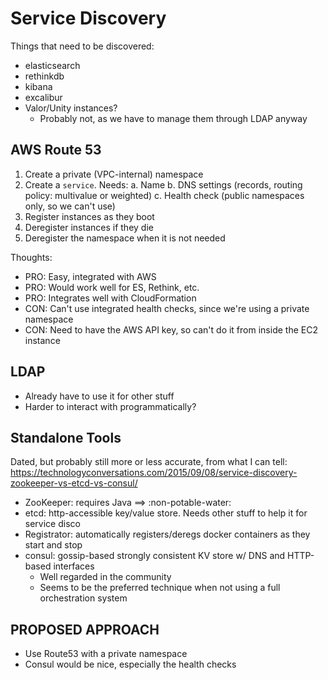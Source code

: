 # Service Discovery

Things that need to be discovered:

- elasticsearch
- rethinkdb
- kibana
- excalibur
- Valor/Unity instances?
    - Probably not, as we have to manage them through LDAP anyway

## AWS Route 53

1. Create a private (VPC-internal) namespace
2. Create a `service`. Needs:
    a. Name
    b. DNS settings (records, routing policy: multivalue or weighted)
    c. Health check (public namespaces only, so we can't use)
3. Register instances as they boot
4. Deregister instances if they die
5. Deregister the namespace when it is not needed

Thoughts:

- PRO: Easy, integrated with AWS
- PRO: Would work well for ES, Rethink, etc.
- PRO: Integrates well with CloudFormation
- CON: Can't use integrated health checks, since we're using a private namespace
- CON: Need to have the AWS API key, so can't do it from inside the EC2 instance

## LDAP

- Already have to use it for other stuff
- Harder to interact with programmatically?

## Standalone Tools

Dated, but probably still more or less accurate, from what I can tell: https://technologyconversations.com/2015/09/08/service-discovery-zookeeper-vs-etcd-vs-consul/ 

- ZooKeeper: requires Java ==> :non-potable-water:
- etcd: http-accessible key/value store. Needs other stuff to help it for service disco
- Registrator: automatically registers/deregs docker containers as they start and stop
- consul: gossip-based strongly consistent KV store w/ DNS and HTTP-based interfaces
    - Well regarded in the community
    - Seems to be the preferred technique when not using a full orchestration system

## PROPOSED APPROACH

- Use Route53 with a private namespace
- Consul would be nice, especially the health checks